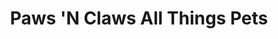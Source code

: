 ---
title: "Paws 'N Claws All Things Pets"
url: /steamboat-springs/paws-n-claws-all-things-pets/
shop: pet
---